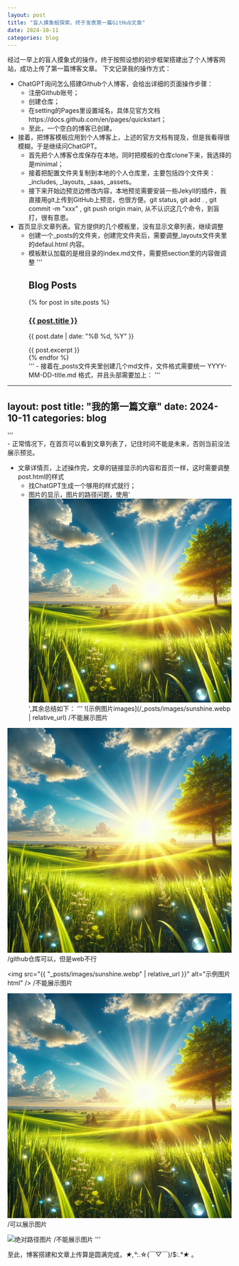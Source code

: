 ```yaml
---
layout: post
title: "盲人摸象般探索，终于发表第一篇GitHub文章"
date: 2024-10-11
categories: blog
---
```


经过一早上的盲人摸象式的操作，终于按照设想的初步框架搭建出了个人博客网站，成功上传了第一篇博客文章。
下文记录我的操作方式：

- ChatGPT询问怎么搭建Github个人博客，会给出详细的页面操作步骤：
    - 注册Github账号；
    - 创建仓库；
    - 在setting的Pages里设置域名，具体见官方文档https://docs.github.com/en/pages/quickstart；
    - 至此，一个空白的博客已创建。
- 接着，把博客模板应用到个人博客上，上述的官方文档有提及，但是我看得很模糊，于是继续问ChatGPT。
    - 首先把个人博客仓库保存在本地，同时把模板的仓库clone下来，我选择的是minimal；
    - 接着把配置文件夹复制到本地的个人仓库里，主要包括四个文件夹：_includes, _layouts, _saas, _assets。
    - 接下来开始边预览边修改内容，本地预览需要安装一些Jekyll的插件，我直接用git上传到GitHub上预览，也很方便。git status, git add . , git commit -m "xxx" , git push origin main, 从不认识这几个命令，到盲打，很有意思。
- 首页显示文章列表。官方提供的几个模板里，没有显示文章列表，继续调整
    - 创建一个_posts的文件夹，创建完文件夹后，需要调整_layouts文件夹里的defaul.html 内容。 
    - 模板默认加载的是根目录的index.md文件，需要把section里的内容做调整
    ''' 
       <section>
        <h2>Blog Posts</h2>
        {% for post in site.posts %}
          <!-- <p>Debug: Found post with title "{{ post.title }}"</p> -->
          <article>
            <h3><a href="{{ post.url | relative_url }}">{{ post.title }}</a></h3>
            <p class="post-meta">{{ post.date | date: "%B %d, %Y" }}</p>
            <div class="post-excerpt">
              {{ post.excerpt }}
            </div>
          </article>
        {% endfor %}
      </section>
      '''
      - 接着在_posts文件夹里创建几个md文件，文件格式需要统一 YYYY-MM-DD-title.md 格式，并且头部需要加上：
      '''
---
layout: post
title: "我的第一篇文章"
date: 2024-10-11
categories: blog
---
'''    
      - 正常情况下，在首页可以看到文章列表了，记住时间不能是未来，否则当前没法展示预览。
- 文章详情页，上述操作完，文章的链接显示的内容和首页一样，这时需要调整post.html的样式
    - 找ChatGPT生成一个够用的样式就行；
    - 图片的显示，图片的路径问题，使用'![示例图片assets](/assets/img/sunshine.webp)',其余总结如下：
'''
![示例图片images](/_posts/images/sunshine.webp | relative_url) /不能展示图片

![示例图片没带相对路径images](/_posts/images/sunshine.webp) /github仓库可以，但是web不行

<img src="{{ "_posts/images/sunshine.webp" | relative_url }}" alt="示例图片html" /> /不能展示图片

![示例图片assets](/assets/img/sunshine.webp) /可以展示图片

![绝对路径图片](/designerPing.github.io/assets/img/sunshine.webp) /不能展示图片
'''

至此，博客搭建和文章上传算是圆满完成，*★,°*:.☆(￣▽￣)/$:*.°★* 。